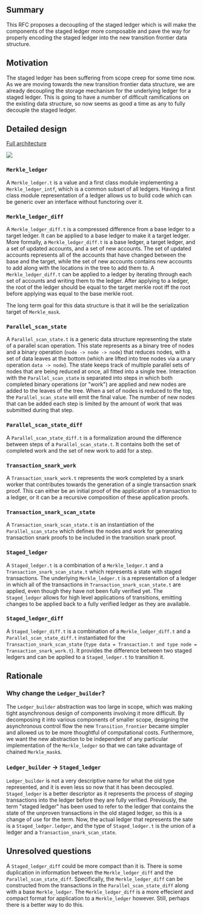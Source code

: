 ## Summary
[summary]: #summary

This RFC proposes a decoupling of the staged ledger which is will make the components of the staged ledger more composable and pave the way for properly encoding the staged ledger into the new transition frontier data structure.

## Motivation
[motivation]: #motivation

The staged ledger has been suffering from scope creep for some time now. As we are moving towards the new transition frontier data structure, we are already decoupling the storage mechanism for the underlying ledger for a staged ledger. This is going to have a number of difficult ramifications on the existing data structure, so now seems as good a time as any to fully decouple the staged ledger.

## Detailed design
[detailed-design]: #detailed-design

[Full architecture](https://github.com/MinaProtocol/mina-resources/blob/main/docs/res/all_data_structures.dot.png)

![](https://github.com/MinaProtocol/mina-resources/blob/main/docs/res/ledger_builder_data_structures.dot.png)

### `Merkle_ledger`

A `Merkle_ledger.t` is a value and a first class module implementing a `Merkle_ledger_intf`, which is a common subset of all ledgers. Having a first class module representation of a ledger allows us to build code which can be generic over an interface without functoring over it.

### `Merkle_ledger_diff`

A `Merkle_ledger_diff.t` is a compressed difference from a base ledger to a target ledger. It can be applied to a base ledger to make it a target ledger. More formally, a `Merkle_ledger_diff.t` is a base ledger, a target ledger, and a set of updated accounts, and a set of new accounts. The set of updated accounts represents all of the accounts that have changed between the base and the target, while the set of new accounts contains new accounts to add along with the locations in the tree to add them to. A `Merkle_ledger_diff.t` can be applied to a ledger by iterating through each set of accounts and writing them to the ledger. After applying to a ledger, the root of the ledger should be equal to the target merkle root iff the root before applying was equal to the base merkle root.

The long term goal for this data structure is that it will be the serialization target of `Merkle_mask`.

### `Parallel_scan_state`

A `Parallel_scan_state.t` is a generic data structure representing the state of a parallel scan operation. This state represents as a binary tree of nodes and a binary operation (`node -> node -> node`) that reduces nodes, with a set of data leaves at the bottom (which are lifted into tree nodes via a unary operation `data -> node`). The state keeps track of multiple parallel sets of nodes that are being reduced at once, all fitted into a single tree. Interaction with the `Parallel_scan_state` is separated into steps in which both completed binary operations (or "work") are applied and new nodes are added to the leaves of the tree. When a set of nodes is reduced to the top, the `Parallel_scan_state` will emit the final value. The number of new nodes that can be added each step is limited by the amount of work that was submitted during that step.

### `Parallel_scan_state_diff`

A `Parallel_scan_state_diff.t` is a formalization around the difference between steps of a `Parallel_scan_state.t`. It contains both the set of completed work and the set of new work to add for a step.

### `Transaction_snark_work`

A `Transaction_snark_work.t` represents the work completed by a snark worker that contributes towards the generation of a single transaction snark proof. This can either be an initial proof of the application of a transaction to a ledger, or it can be a recursive composition of these application proofs.

### `Transaction_snark_scan_state`

A `Transaction_snark_scan_state.t` is an instantiation of the `Parallel_scan_state` which defines the nodes and work for generating transaction snark proofs to be included in the transition snark proof.

### `Staged_ledger`

A `Staged_ledger.t` is a combination of a `Merkle_ledger.t` and a `Transaction_snark_scan_state.t` which represents a state with staged transactions. The underlying `Merkle_ledger.t` is a representation of a ledger in which all of the transactions in `Transaction_snark_scan_state.t` are applied, even though they have not been fully verified yet. The `Staged_ledger` allows for high level applications of transitions, emitting changes to be applied back to a fully verified ledger as they are available.

### `Staged_ledger_diff`

A `Staged_ledger_diff.t` is a combination of a `Merkle_ledger_diff.t` and a `Parallel_scan_state_diff.t` instantiated for the `Transaction_snark_scan_state` (`type data = Transaction.t and type node = Transaction_snark_work.t`). It provides the difference between two staged ledgers and can be applied to a `Staged_ledger.t` to transition it.

## Rationale
[rationale]: #rationale

### Why change the `Ledger_builder`?

The `Ledger_builder` abstraction was too large in scope, which was making tight asynchronous design of components involving it more difficult. By decomposing it into various components of smaller scope, designing the asynchronous control flow the new `Transition_frontier` became simpler and allowed us to be more thoughtful of computational costs. Furthermore, we want the new abstraction to be independent of any particular implementation of the `Merkle_ledger` so that we can take advantage of chained `Merkle_mask`s.

### `Ledger_builder` -> `Staged_ledger`

`Ledger_builder` is not a very descriptive name for what the old type represented, and it is even less so now that it has been decoupled. `Staged_ledger` is a better descriptor as it represents the process of _staging_ transactions into the ledger before they are fully verified. Previously, the term "staged ledger" has been used to refer to the ledger that contains the state of the unproven transactions in the old staged ledger, so this is a change of use for the term. Now, the actual ledger that represents the sate is a `Staged_ledger.ledger`, and the type of `Staged_ledger.t` is the union of a ledger and a `Transaction_snark_scan_state`.

## Unresolved questions
[unresolved-questions]: #unresolved-questions

A `Staged_ledger_diff` could be more compact than it is. There is some duplication in information between the `Merkle_ledger_diff` and the `Parallel_scan_state_diff`. Specifically, the `Merkle_ledger_diff` can be constructed from the transactions in the `Parallel_scan_state_diff` along with a base `Merkle_ledger`. The `Merkle_ledger_diff` is a more effecient and compact format for application to a `Merkle_ledger` however. Still, perhaps there is a better way to do this.
